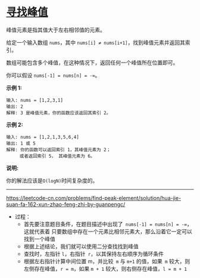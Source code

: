 # [寻找峰值](https://leetcode-cn.com/problems/find-peak-element/)

 峰值元素是指其值大于左右相邻值的元素。 

 给定一个输入数组 `nums`，其中 `nums[i] ≠ nums[i+1]`，找到峰值元素并返回其索引。 

 数组可能包含多个峰值，在这种情况下，返回任何一个峰值所在位置即可。 

 你可以假设 `nums[-1] = nums[n] = -∞`。 

 **示例 1:** 

```
输入: nums = [1,2,3,1]
输出: 2
解释: 3 是峰值元素，你的函数应该返回其索引 2。
```

 **示例 2:** 

```
输入: nums = [1,2,1,3,5,6,4]
输出: 1 或 5 
解释: 你的函数可以返回索引 1，其峰值元素为 2；
     或者返回索引 5， 其峰值元素为 6。
```

**说明:**

你的解法应该是` O(logN) `时间复杂度的。

---

 https://leetcode-cn.com/problems/find-peak-element/solution/hua-jie-suan-fa-162-xun-zhao-feng-zhi-by-guanpengc/ 

* 过程：
  * 首先要注意题目条件，在题目描述中出现了` nums[-1] = nums[n] = -∞`，这就代表着 只要数组中存在一个元素比相邻元素大，那么沿着它一定可以找到一个峰值
  * 根据上述结论，我们就可以使用二分查找找到峰值
  * 查找时，左指针 `l`，右指针` r`，以其保持左右顺序为循环条件
  * 根据左右指针计算中间位置 m，并比较` m` 与 `m+1` 的值，如果` m` 较大，则左侧存在峰值，`r = m`，如果 `m + 1` 较大，则右侧存在峰值，`l = m + 1`